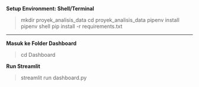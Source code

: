 **Setup Environment: Shell/Terminal**

> mkdir proyek_analisis_data
> cd proyek_analisis_data
> pipenv install
> pipenv shell
> pip install -r requirements.txt

---
**Masuk ke Folder Dashboard**
> cd Dashboard


**Run Streamlit**
> streamlit run dashboard.py